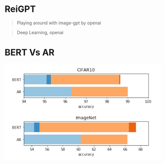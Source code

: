 # ReiGPT

> Playing around with image-gpt by openai

> Deep Learning, openai

# BERT Vs AR

![BERT Vs AR](/images/bertvsar.png)
